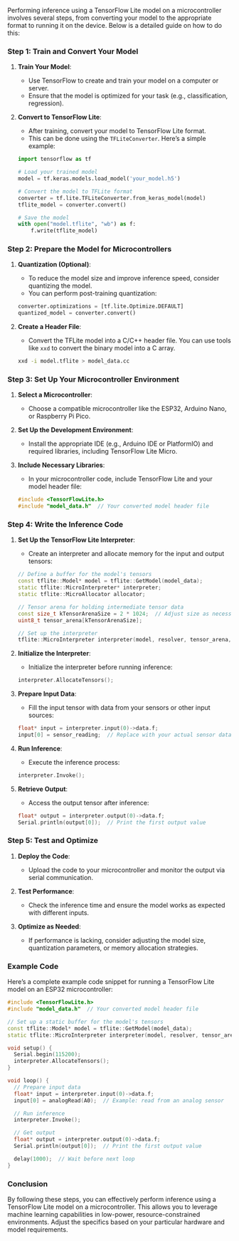 Performing inference using a TensorFlow Lite model on a microcontroller involves several steps, from converting your model to the appropriate format to running it on the device. Below is a detailed guide on how to do this:

### Step 1: Train and Convert Your Model

1. **Train Your Model**:
   - Use TensorFlow to create and train your model on a computer or server.
   - Ensure that the model is optimized for your task (e.g., classification, regression).

2. **Convert to TensorFlow Lite**:
   - After training, convert your model to TensorFlow Lite format.
   - This can be done using the `TFLiteConverter`. Here’s a simple example:

   ```python
   import tensorflow as tf

   # Load your trained model
   model = tf.keras.models.load_model('your_model.h5')

   # Convert the model to TFLite format
   converter = tf.lite.TFLiteConverter.from_keras_model(model)
   tflite_model = converter.convert()

   # Save the model
   with open("model.tflite", "wb") as f:
       f.write(tflite_model)
   ```

### Step 2: Prepare the Model for Microcontrollers

1. **Quantization (Optional)**:
   - To reduce the model size and improve inference speed, consider quantizing the model.
   - You can perform post-training quantization:

   ```python
   converter.optimizations = [tf.lite.Optimize.DEFAULT]
   quantized_model = converter.convert()
   ```

2. **Create a Header File**:
   - Convert the TFLite model into a C/C++ header file. You can use tools like `xxd` to convert the binary model into a C array.

   ```bash
   xxd -i model.tflite > model_data.cc
   ```

### Step 3: Set Up Your Microcontroller Environment

1. **Select a Microcontroller**:
   - Choose a compatible microcontroller like the ESP32, Arduino Nano, or Raspberry Pi Pico.

2. **Set Up the Development Environment**:
   - Install the appropriate IDE (e.g., Arduino IDE or PlatformIO) and required libraries, including TensorFlow Lite Micro.

3. **Include Necessary Libraries**:
   - In your microcontroller code, include TensorFlow Lite and your model header file:

   ```cpp
   #include <TensorFlowLite.h>
   #include "model_data.h"  // Your converted model header file
   ```

### Step 4: Write the Inference Code

1. **Set Up the TensorFlow Lite Interpreter**:
   - Create an interpreter and allocate memory for the input and output tensors:

   ```cpp
   // Define a buffer for the model's tensors
   const tflite::Model* model = tflite::GetModel(model_data);
   static tflite::MicroInterpreter* interpreter;
   static tflite::MicroAllocator allocator;

   // Tensor arena for holding intermediate tensor data
   const size_t kTensorArenaSize = 2 * 1024;  // Adjust size as necessary
   uint8_t tensor_arena[kTensorArenaSize];

   // Set up the interpreter
   tflite::MicroInterpreter interpreter(model, resolver, tensor_arena, kTensorArenaSize, &error_reporter);
   ```

2. **Initialize the Interpreter**:
   - Initialize the interpreter before running inference:

   ```cpp
   interpreter.AllocateTensors();
   ```

3. **Prepare Input Data**:
   - Fill the input tensor with data from your sensors or other input sources:

   ```cpp
   float* input = interpreter.input(0)->data.f;
   input[0] = sensor_reading;  // Replace with your actual sensor data
   ```

4. **Run Inference**:
   - Execute the inference process:

   ```cpp
   interpreter.Invoke();
   ```

5. **Retrieve Output**:
   - Access the output tensor after inference:

   ```cpp
   float* output = interpreter.output(0)->data.f;
   Serial.println(output[0]);  // Print the first output value
   ```

### Step 5: Test and Optimize

1. **Deploy the Code**:
   - Upload the code to your microcontroller and monitor the output via serial communication.

2. **Test Performance**:
   - Check the inference time and ensure the model works as expected with different inputs.

3. **Optimize as Needed**:
   - If performance is lacking, consider adjusting the model size, quantization parameters, or memory allocation strategies.

### Example Code

Here’s a complete example code snippet for running a TensorFlow Lite model on an ESP32 microcontroller:

```cpp
#include <TensorFlowLite.h>
#include "model_data.h"  // Your converted model header file

// Set up a static buffer for the model's tensors
const tflite::Model* model = tflite::GetModel(model_data);
static tflite::MicroInterpreter interpreter(model, resolver, tensor_arena, kTensorArenaSize, &error_reporter);

void setup() {
  Serial.begin(115200);
  interpreter.AllocateTensors();
}

void loop() {
  // Prepare input data
  float* input = interpreter.input(0)->data.f;
  input[0] = analogRead(A0);  // Example: read from an analog sensor

  // Run inference
  interpreter.Invoke();

  // Get output
  float* output = interpreter.output(0)->data.f;
  Serial.println(output[0]);  // Print the first output value

  delay(1000);  // Wait before next loop
}
```

### Conclusion

By following these steps, you can effectively perform inference using a TensorFlow Lite model on a microcontroller. This allows you to leverage machine learning capabilities in low-power, resource-constrained environments. Adjust the specifics based on your particular hardware and model requirements.
